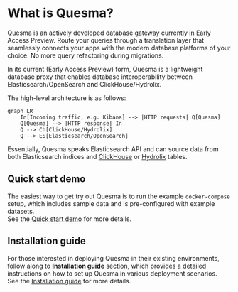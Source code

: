 # What is Quesma?

Quesma is an actively developed database gateway currently in Early Access Preview. Route your queries through a translation layer that seamlessly connects your apps with the modern database platforms of your choice. No more query refactoring during migrations.

In its current (Early Access Preview) form, Quesma is a lightweight database proxy that enables database interoperability between Elasticsearch/OpenSearch and ClickHouse/Hydrolix.


The high-level architecture is as follows:
```mermaid
graph LR
    In[Incoming traffic, e.g. Kibana] --> |HTTP requests| Q[Quesma]
    Q[Quesma] --> |HTTP response| In 
    Q --> Ch[ClickHouse/Hydrolix]
    Q --> ES[Elasticsearch/OpenSearch]
```

Essentially, Quesma speaks Elasticsearch API and can source data from both Elasticsearch indices and [ClickHouse](https://clickhouse.com) or [Hydrolix](https://hydrolix.io) tables.

## Quick start demo

The easiest way to get try out Quesma is to run the example `docker-compose` setup, which includes sample data and is pre-configured with example datasets. 
\
See the [Quick start demo](./quick-start.md) for more details.

## Installation guide

For those interested in deploying Quesma in their existing environments, follow along to **Installation guide** section, which  provides a detailed instructions on how to set up Quesma in various deployment scenarios.
\
See the [Installation guide](./installation.md) for more details.
